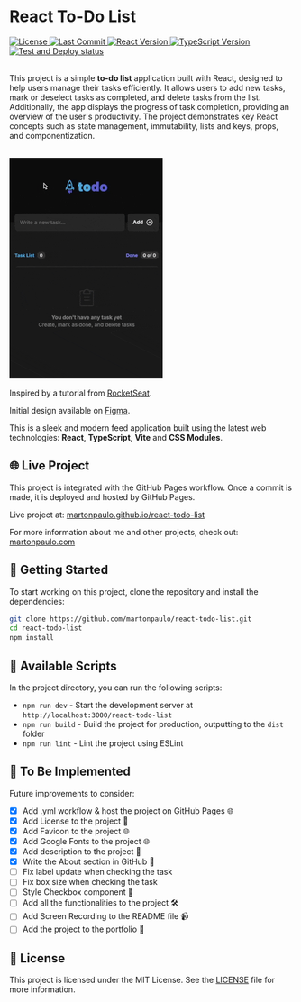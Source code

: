 # React To-Do List

<div>
  <a href="https://github.com/martonpaulo/react-todo-list/blob/main/LICENSE">
    <img
      src="https://img.shields.io/github/license/martonpaulo/react-todo-list"
      alt="License"
    />
  </a>

  <a href="https://github.com/martonpaulo/react-todo-list/commits/main/">
    <img
      src="https://img.shields.io/github/last-commit/martonpaulo/react-todo-list"
      alt="Last Commit"
    />
  </a>

  <a href="https://github.com/martonpaulo/react-todo-list/blob/main/package.json">
    <img
      src="https://img.shields.io/github/package-json/dependency-version/martonpaulo/react-todo-list/react"
      alt="React Version"
    />
  </a>

  <a href="https://github.com/search?q=repo%3Amartonpaulo%2Freact-todo-list++language%3ATypeScript">
    <img
      src="https://img.shields.io/github/package-json/dependency-version/martonpaulo/react-todo-list/dev/typescript"
      alt="TypeScript Version"
    />
  </a>
</div>

<div>
  <a href="https://github.com/martonpaulo/react-todo-list/actions/workflows/deploy.yml">
    <img
      src="https://github.com/martonpaulo/react-todo-list/actions/workflows/deploy.yml/badge.svg"
      alt="Test and Deploy status"
    />
  </a>
</div>

<br />

This project is a simple **to-do list** application built with React, designed to help users manage their tasks efficiently. It allows users to add new tasks, mark or deselect tasks as completed, and delete tasks from the list. Additionally, the app displays the progress of task completion, providing an overview of the user's productivity. The project demonstrates key React concepts such as state management, immutability, lists and keys, props, and componentization.

<br />

<img alt="Recording of live application" src="public/recording.gif" />

<br />

Inspired by a tutorial from [RocketSeat](https://www.rocketseat.com.br/).

Initial design available on [Figma](https://www.figma.com/design/LEqdd2mzfcSPJn0LnT1Vbl/React-To-Do-List).

This is a sleek and modern feed application built using the latest web technologies: **React**, **TypeScript**, **Vite** and **CSS Modules**.

## 🌐 Live Project

This project is integrated with the GitHub Pages workflow. Once a commit is made, it is deployed and hosted by GitHub Pages.

Live project at: [martonpaulo.github.io/react-todo-list](https://martonpaulo.github.io/react-todo-list)

For more information about me and other projects, check out: [martonpaulo.com](https://martonpaulo.com)

## 🚀 Getting Started

To start working on this project, clone the repository and install the dependencies:

```bash
git clone https://github.com/martonpaulo/react-todo-list.git
cd react-todo-list
npm install
```

## 📜 Available Scripts

In the project directory, you can run the following scripts:

- `npm run dev` - Start the development server at `http://localhost:3000/react-todo-list`
- `npm run build` - Build the project for production, outputting to the `dist` folder
- `npm run lint` - Lint the project using ESLint

## 🔧 To Be Implemented

Future improvements to consider:

- [x] Add .yml workflow & host the project on GitHub Pages 🌐
- [x] Add License to the project 📜
- [x] Add Favicon to the project 🌐
- [x] Add Google Fonts to the project 🌐
- [x] Add description to the project 📝
- [x] Write the About section in GitHub 📄
- [ ] Fix label update when checking the task
- [ ] Fix box size when checking the task
- [ ] Style Checkbox component 🎨
- [ ] Add all the functionalities to the project 🛠
- [ ] Add Screen Recording to the README file 📹
- [ ] Add the project to the portfolio 📂

## 📄 License

This project is licensed under the MIT License. See the [LICENSE](LICENSE) file for more information.
